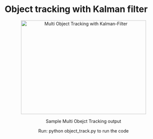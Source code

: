 # Object tracking with Kalman filter

<p align="center">
  <img src="Multi-Object-Tracking.gif" alt="Multi Object Tracking with Kalman-Filter" height="300" width="400" />
  <p align="center">Sample Multi Obejct Tracking output</p>
  <p align="center">Run: python object_track.py to run the code</p>
</p>

